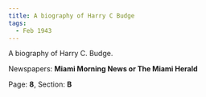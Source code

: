 ```yaml
---  
title: A biography of Harry C Budge  
tags:  
  - Feb 1943  
---  
```

  
A biography of Harry C. Budge.  
  
Newspapers: **Miami Morning News or The Miami Herald**  
  
Page: **8**, Section: **B** 

